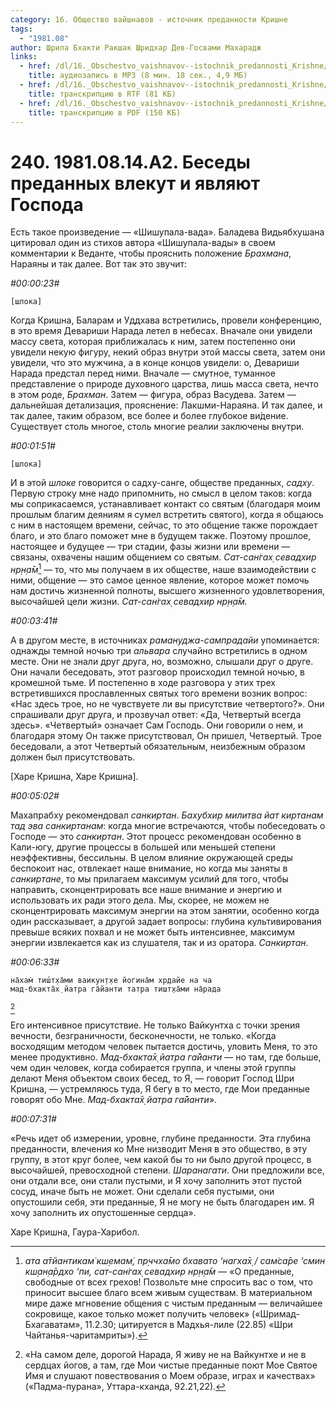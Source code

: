 ```yaml
---
category: 16. Общество вайшнавов - источник преданности Кришне
tags:
  - "1981.08"
author: Шрила Бхакти Ракшак Шридхар Дев-Госвами Махарадж
links:
  - href: /dl/16._Obschestvo_vaishnavov--istochnik_predannosti_Krishne/240_1981.08.14.A2_SridharMj_Besedy_predannyh_vlekut_i_javljajut_Gospoda.mp3
    title: аудиозапись в MP3 (8 мин. 18 сек., 4,9 МБ)
  - href: /dl/16._Obschestvo_vaishnavov--istochnik_predannosti_Krishne/240_1981.08.14.A2_SridharMj_Besedy_predannyh_vlekut_i_javljajut_Gospoda.rtf
    title: транскрипцию в RTF (81 КБ)
  - href: /dl/16._Obschestvo_vaishnavov--istochnik_predannosti_Krishne/240_1981.08.14.A2_SridharMj_Besedy_predannyh_vlekut_i_javljajut_Gospoda.pdf
    title: транскрипцию в PDF (150 КБ)
---
```


# 240. 1981.08.14.A2. Беседы преданных влекут и являют Господа

Есть такое произведение — «Шишупала-вада». Баладева Видьябхушана цитировал один из стихов автора «Шишупала-вады» в своем комментарии к Веданте, чтобы прояснить положение *Брахмана*, Нараяны и так далее. Вот так это звучит:

*#00:00:23#*

    [шлока]

Когда Кришна, Баларам и Уддхава встретились, провели конференцию, в это время Девариши Нарада летел в небесах. Вначале они увидели массу света, которая приближалась к ним, затем постепенно они увидели некую фигуру, некий образ внутри этой массы света, затем они увидели, что это мужчина, а в конце концов увидели: о, Девариши Нарада предстал перед ними. Вначале — смутное, туманное представление о природе духовного царства, лишь масса света, нечто в этом роде, *Брахман*. Затем — фигура, образ Васудева. Затем — дальнейшая детализация, прояснение: Лакшми-Нараяна. И так далее, и так далее, таким образом, все более и более глубокое ви́дение. Существует столь многое, столь многие реалии заключены внутри.

*#00:01:51#*

    [шлока]

И в этой *шлоке* говорится о садху-санге, обществе преданных, *садху*. Первую строку мне надо припомнить, но смысл в целом таков: когда мы соприкасаемся, устанавливает контакт со святым (благодаря моим прошлым благим деяниям я сумел встретить святого), когда я общаюсь с ним в настоящем времени, сейчас, то это общение также порождает благо, и это благо поможет мне в будущем также. Поэтому прошлое, настоящее и будущее — три стадии, фазы жизни или времени — связаны, охвачены нашим общением со святым. *Сат-сан̇гах̣ севадхир нр̣н̣а̄м*[^_ftn1] — то, что мы получаем в их обществе, наше взаимодействии с ними, общение — это самое ценное явление, которое может помочь нам достичь жизненной полноты, высшего жизненного удовлетворения, высочайшей цели жизни. *Сат-сан̇гах̣ севадхир нр̣н̣а̄м.*

*#00:03:41#*

А в другом месте, в источниках *рамануджа-сампрадайи* упоминается: однажды темной ночью три *альвара* случайно встретились в одном месте. Они не знали друг друга, но, возможно, слышали друг о друге. Они начали беседовать, этот разговор происходил темной ночью, в кромешной тьме. И постепенно в ходе разговора у этих трех встретившихся прославленных святых того времени возник вопрос: «Нас здесь трое, но не чувствуете ли вы присутствие четвертого?». Они спрашивали друг друга, и прозвучал ответ: «Да, Четвертый всегда здесь». «Четвертый» означает Сам Господь. Они говорили о нем, и благодаря этому Он также присутствовал, Он пришел, Четвертый. Трое беседовали, а этот Четвертый обязательным, неизбежным образом должен был присутствовать.

[Харе Кришна, Харе Кришна].

*#00:05:02#*

Махапрабху рекомендовал *санкиртан*. *Бахубхир милитва йат киртанам тад эва санкиртанам*: когда многие встречаются, чтобы побеседовать о Господе — это *санкиртан*. Этот процесс рекомендован особенно в Кали-югу, другие процессы в большей или меньшей степени неэффективны, бессильны. В целом влияние окружающей среды беспокоит нас, отвлекает наше внимание, но когда мы заняты в *санкиртане*, то мы прилагаем максимум усилий для того, чтобы направить, сконцентрировать все наше внимание и энергию и использовать их ради этого дела. Мы, скорее, не можем не сконцентрировать максимум энергии на этом занятии, особенно когда один рассказывает, а другой задает вопросы: глубина культивирования превыше всяких похвал и не может быть интенсивнее, максимум энергии извлекается как из слушателя, так и из оратора. *Санкиртан*.

*#00:06:33#*

    на̄хам̇ тиш́т̣ха̄ми ваикун̣т̣хе йогина̄м хр̣дайе на ча
    мад-бхакта̄х̣ йатра га̄йанти татра тишт̣ха̄ми на̄рада
[^_ftn2]

Его интенсивное присутствие. Не только Вайкунтха с точки зрения вечности, безграничности, бесконечности, не только. «Когда восходящим методом человек пытается достичь, уловить Меня, то это менее продуктивно. *Мад-бхакта̄х̣ йатра га̄йанти* — но там, где больше, чем один человек, когда собирается группа, и члены этой группы делают Меня объектом своих бесед, то Я, — говорит Господ Шри Кришна, — устремляюсь туда, Я бегу в то место, где Мои преданные говорят обо Мне. *Мад-бхакта̄х̣ йатра га̄йанти*».

*#00:07:31#*

«Речь идет об измерении, уровне, глубине преданности. Эта глубина преданности, влечения ко Мне низводит Меня в это общество, в эту группу, в этот круг более, чем какой бы то ни было другой процесс, в высочайшей, превосходной степени. *Шаранагати*. Они предложили все, они отдали все, они стали пустыми, и Я хочу заполнить этот пустой сосуд, иначе быть не может. Они сделали себя пустыми, они опустошили себя, эти преданные, Я не могу не быть благодарен им. Я хочу заполнить их опустошенные сердца».

Харе Кришна, Гаура-Харибол.



[^_ftn1]: *ата а̄тйантикам̇ кш̣емам̇, пр̣ччха̄мо бхавато ‘нагха̄х̣ / сам̇са̄ре ‘смин кш̣ан̣а̄рдхо ‘пи, сат-сан̇гах̣ севадхир нр̣н̣а̄м* — «О преданные, свободные от всех грехов! Позвольте мне спросить вас о том, что приносит высшее благо всем живым существам. В материальном мире даже мгновение общения с чистым преданным — величайшее сокровище, какое только может получить человек» («Шримад-Бхагаватам», 11.2.30; цитируется в Мадхья-лиле (22.85) «Шри Чайтанья-чаритамриты»).

[^_ftn2]: «На самом деле, дорогой Нарада, Я живу не на Вайкунтхе и не в сердцах йогов, а там, где Мои чистые преданные поют Мое Святое Имя и слушают повествования о Моем образе, играх и качествах» («Падма-пурана», Уттара-кханда, 92.21,22).

